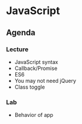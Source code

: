 # JavaScript

## Agenda

### Lecture

* JavaScript syntax
* Callback/Promise
* ES6
* You may not need jQuery
* Class toggle

### Lab

* Behavior of app
